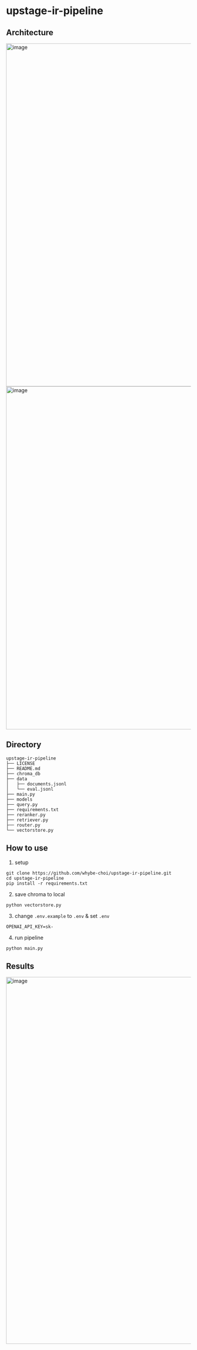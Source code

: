 # upstage-ir-pipeline

## Architecture
<img width="935" alt="image" src="https://github.com/whybe-choi/upstage-ir-pipeline/assets/64704608/bb815f43-247d-4120-bc03-cf98b5627dd8">

<img width="935" alt="image" src="https://github.com/whybe-choi/upstage-ir-pipeline/assets/64704608/5ec48736-5918-40a9-9c3a-d7e98d55f96a">

## Directory
```
upstage-ir-pipeline
├── LICENSE
├── README.md
├── chroma_db
├── data
│   ├── documents.jsonl
│   └── eval.jsonl
├── main.py
├── models
├── query.py
├── requirements.txt
├── reranker.py
├── retriever.py
├── router.py
└── vectorstore.py
```

## How to use
1. setup
```
git clone https://github.com/whybe-choi/upstage-ir-pipeline.git
cd upstage-ir-pipeline
pip install -r requirements.txt
```
2. save chroma to local
```
python vectorstore.py
```
3. change `.env.example` to `.env` & set `.env`
```
OPENAI_API_KEY=sk-
```
4. run pipeline
```
python main.py
```

## Results
<img width="1000" alt="image" src="https://github.com/whybe-choi/upstage-ir-pipeline/assets/64704608/340c725e-1623-4778-b688-bcde515586c9">